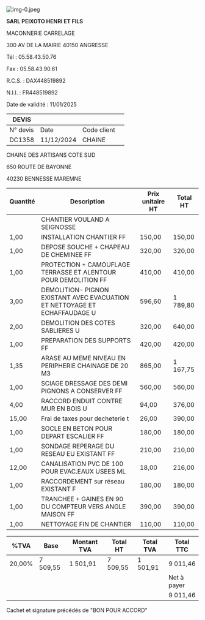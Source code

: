 ![img-0.jpeg](img-0.jpeg)

**SARL PEIXOTO HENRI ET FILS**

MACONNERIE CARRELAGE

300 AV DE LA MAIRIE 40150 ANGRESSE

Tél : 05.58.43.50.76

Fax : 05.58.43.90.61

R.C.S. : DAX448519892

N.I.I. : FR448519892

Date de validité : 11/01/2025

|  DEVIS |  |  |   |
| --- | --- | --- | --- |
|  N° devis | Date | Code client |   |
|  DC1358 | 11/12/2024 | CHAINE |   |

CHAINE DES ARTISANS COTE SUD

650 ROUTE DE BAYONNE

40230 BENNESSE MAREMNE

|  Quantité | Description | Prix unitaire HT | Total HT  |
| --- | --- | --- | --- |
|   | CHANTIER VOULAND A SEIGNOSSE |  |   |
|  1,00 | INSTALLATION CHANTIER FF | 150,00 | 150,00  |
|  1,00 | DEPOSE SOUCHE + CHAPEAU DE CHEMINEE FF | 320,00 | 320,00  |
|  1,00 | PROTECTION + CAMOUFLAGE TERRASSE ET ALENTOUR POUR DEMOLITION FF | 410,00 | 410,00  |
|  3,00 | DEMOLITION- PIGNON EXISTANT AVEC EVACUATION ET NETTOYAGE ET ECHAFFAUDAGE U | 596,60 | 1 789,80  |
|  2,00 | DEMOLITION DES COTES SABLIERES U | 320,00 | 640,00  |
|  1,00 | PREPARATION DES SUPPORTS FF | 420,00 | 420,00  |
|  1,35 | ARASE AU MEME NIVEAU EN PERIPHERIE CHAINAGE DE 20 M3 | 865,00 | 1 167,75  |
|  1,00 | SCIAGE DRESSAGE DES DEMI PIGNONS A CONSERVER FF | 560,00 | 560,00  |
|  4,00 | RACCORD ENDUIT CONTRE MUR EN BOIS U | 94,00 | 376,00  |
|  15,00 | Frai de taxes pour decheterie t | 26,00 | 390,00  |
|  1,00 | SOCLE EN BETON POUR DEPART ESCALIER FF | 180,00 | 180,00  |
|  1,00 | SONDAGE REPERAGE DU RESEAU EU EXISTANT FF | 210,00 | 210,00  |
|  12,00 | CANALISATION PVC DE 100 POUR EVAC.EAUX USEES ML | 18,00 | 216,00  |
|  1,00 | RACCORDEMENT sur réseau EXISTANT F | 180,00 | 180,00  |
|  1,00 | TRANCHEE + GAINES EN 90 DU COMPTEUR VERS ANGLE MAISON FF | 390,00 | 390,00  |
|  1,00 | NETTOYAGE FIN DE CHANTIER | 110,00 | 110,00  |

|  %TVA | Base | Montant TVA | Total HT | Total TVA | Total TTC  |
| --- | --- | --- | --- | --- | --- |
|  20,00% | 7 509,55 | 1 501,91 | 7 509,55 | 1 501,91 | 9 011,46  |
|   |  |  |  |  | Net à payer  |
|   |  |  |  |  | 9 011,46  |

Cachet et signature précédés de "BON POUR ACCORD"